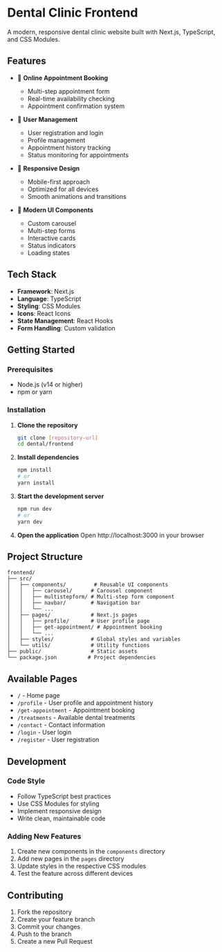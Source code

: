 # Dental Clinic Frontend

A modern, responsive dental clinic website built with Next.js, TypeScript, and CSS Modules.

## Features

- 🦷 **Online Appointment Booking**
  - Multi-step appointment form
  - Real-time availability checking
  - Appointment confirmation system

- 👤 **User Management**
  - User registration and login
  - Profile management
  - Appointment history tracking
  - Status monitoring for appointments

- 📱 **Responsive Design**
  - Mobile-first approach
  - Optimized for all devices
  - Smooth animations and transitions

- 🎨 **Modern UI Components**
  - Custom carousel
  - Multi-step forms
  - Interactive cards
  - Status indicators
  - Loading states

## Tech Stack

- **Framework**: Next.js
- **Language**: TypeScript
- **Styling**: CSS Modules
- **Icons**: React Icons
- **State Management**: React Hooks
- **Form Handling**: Custom validation

## Getting Started

### Prerequisites

- Node.js (v14 or higher)
- npm or yarn

### Installation

1. **Clone the repository**
   ```bash
   git clone [repository-url]
   cd dental/frontend
   ```

2. **Install dependencies**
   ```bash
   npm install
   # or
   yarn install
   ```

3. **Start the development server**
   ```bash
   npm run dev
   # or
   yarn dev
   ```

4. **Open the application**
   Open http://localhost:3000 in your browser

## Project Structure

```
frontend/
├── src/
│   ├── components/         # Reusable UI components
│   │   ├── carousel/      # Carousel component
│   │   ├── multistepform/ # Multi-step form component
│   │   ├── navbar/        # Navigation bar
│   │   └── ...
│   ├── pages/             # Next.js pages
│   │   ├── profile/       # User profile page
│   │   ├── get-appointment/ # Appointment booking
│   │   └── ...
│   ├── styles/            # Global styles and variables
│   └── utils/             # Utility functions
├── public/                # Static assets
└── package.json          # Project dependencies
```

## Available Pages

- `/` - Home page
- `/profile` - User profile and appointment history
- `/get-appointment` - Appointment booking
- `/treatments` - Available dental treatments
- `/contact` - Contact information
- `/login` - User login
- `/register` - User registration

## Development

### Code Style

- Follow TypeScript best practices
- Use CSS Modules for styling
- Implement responsive design
- Write clean, maintainable code

### Adding New Features

1. Create new components in the `components` directory
2. Add new pages in the `pages` directory
3. Update styles in the respective CSS modules
4. Test the feature across different devices

## Contributing

1. Fork the repository
2. Create your feature branch
3. Commit your changes
4. Push to the branch
5. Create a new Pull Request

